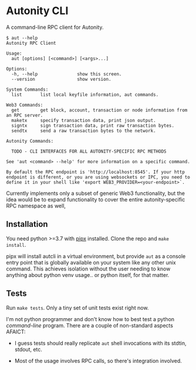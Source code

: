 # Autonity CLI

A command-line RPC client for Autonity.

```
$ aut --help
Autonity RPC Client

Usage:
  aut [options] [<command>] [<args>...]

Options:
  -h, --help               show this screen.
  --version                show version.

System Commands:
  list       list local keyfile information, aut commands.

Web3 Commands:
  get        get block, account, transaction or node information from an RPC server.
  maketx     specify transaction data, print json output.
  signtx     sign transaction data, print raw transaction bytes.
  sendtx     send a raw transaction bytes to the network.

Autonity Commands:

  TODO - CLI INTERFACES FOR ALL AUTONITY-SPECIFIC RPC METHODS

See 'aut <command> --help' for more information on a specific command.

By default the RPC endpoint is 'http://localhost:8545'. If your http
endpoint is different, or you are using websockets or IPC, you need to
define it in your shell like 'export WEB3_PROVIDER=<your-endpoint>`.
```

Currently implements only a subset of generic Web3 functionality, but
the idea would be to expand functionality to cover the entire
autonity-specific RPC namespace as well,

## Installation

You need python >=3.7 with [pipx](https://pypa.github.io/pipx/)
installed. Clone the repo and `make install`.

pipx will install autcli in a virtual environment, but provide `aut`
as a console entry point that is globally available on your system
like any other unix command. This achieves isolation without the user
needing to know anything about python venv usage.. or python itself,
for that matter.

## Tests

Run `make tests`. Only a tiny set of unit tests exist right now.

I'm not python programmer and don't know how to best test a python
_command-line_ program. There are a couple of non-standard aspects
AFAICT:

- I guess tests should really replicate `aut` shell invocations with
  its stdtin, stdout, etc.

- Most of the usage involves RPC calls, so there's integration
  involved.
